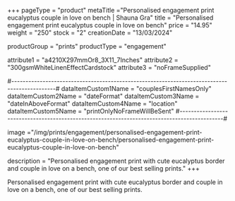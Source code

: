 +++
pageType = "product"
metaTitle ="Personalised engagement print eucalyptus couple in love on bench | Shauna Gra"
title = "Personalised engagement print eucalyptus couple in love on bench"
price = "14.95"
weight = "250" 
stock = "2"
creationDate = "13/03/2024"

productGroup = "prints"
productType = "engagement"

 
attribute1 = "a4210X297mmOr8_3X11_7Inches" 
attribute2 = "300gsmWhiteLinenEffectCardstock"
attribute3 = "noFrameSupplied"

#---------------------------------------------------------------------------------------------#
dataItemCustom1Name = "couplesFirstNamesOnly"
dataItemCustom2Name = "dateFormat"
dataItemCustom3Name = "dateInAboveFormat"
dataItemCustom4Name = "location"
dataItemCustom5Name = "printOnlyNoFrameWillBeSent"
#---------------------------------------------------------------------------------------------#

image ="/img/prints/engagement/personalised-engagement-print-eucalyptus-couple-in-love-on-bench/personalised-engagement-print-eucalyptus-couple-in-love-on-bench"

description = "Personalised engagement print with cute eucalyptus border and couple in love on a bench, one of our best selling prints."
+++

Personalised engagement print with cute eucalyptus border and couple in love on a bench, one of our best selling prints.
